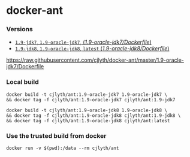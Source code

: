 # docker-ant

### Versions

- [`1.9-jdk7`, `1.9-oracle-jdk7`, (*1.9-oracle-jdk7/Dockerfile*)](1.9-oracle-jdk7/Dockerfile)
- [`1.9-jdk8`, `1.9-oracle-jdk8`, `latest` (*1.9-oracle-jdk8/Dockerfile*)](1.9-oracle-jdk8/Dockerfile)

https://raw.githubusercontent.com/cjlyth/docker-ant/master/1.9-oracle-jdk7/Dockerfile
### Local build

```
docker build -t cjlyth/ant:1.9-oracle-jdk7 1.9-oracle-jdk7 \
&& docker tag -f cjlyth/ant:1.9-oracle-jdk7 cjlyth/ant:1.9-jdk7

docker build -t cjlyth/ant:1.9-oracle-jdk8 1.9-oracle-jdk8 \
&& docker tag -f cjlyth/ant:1.9-oracle-jdk8 cjlyth/ant:1.9-jdk8 \
&& docker tag -f cjlyth/ant:1.9-oracle-jdk8 cjlyth/ant:latest
```

### Use the trusted build from docker

```
docker run -v $(pwd):/data --rm cjlyth/ant
```
